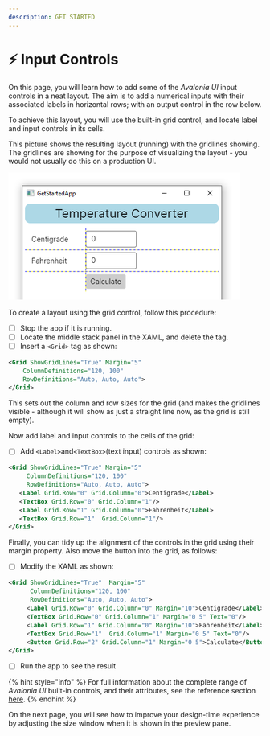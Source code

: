 ```yaml
---
description: GET STARTED
---
```


# ⚡ Input Controls

On this page, you will learn how to add some of the _Avalonia UI_ input controls in a neat layout. The aim is to add a numerical inputs with their associated labels in horizontal rows; with an output control in the row below. &#x20;

To achieve this layout, you will use the built-in grid control, and locate label and input controls in its cells.&#x20;

This picture shows the resulting layout (running) with the gridlines showing. The gridlines are showing for the purpose of visualizing the layout - you would not usually do this on a production UI. &#x20;

![](./img/image%20(46).png)


To create a layout using the grid control, follow this procedure:

* [ ] Stop the app if it is running.
* [ ] Locate the middle stack panel in the XAML, and delete the tag.
* [ ] Insert a `<Grid>` tag as shown:

```xml
<Grid ShowGridLines="True" Margin="5"
    ColumnDefinitions="120, 100" 
    RowDefinitions="Auto, Auto, Auto">  
</Grid>
```

This sets out the column and row sizes for the grid (and makes the gridlines visible - although it will show as just a straight line now, as the grid is still empty).&#x20;

Now add label and input controls to the cells of the grid:

* [ ] Add `<Label>`and`<TextBox>`(text input) controls as shown:

```xml
<Grid ShowGridLines="True" Margin="5"
     ColumnDefinitions="120, 100" 
     RowDefinitions="Auto, Auto, Auto">
   <Label Grid.Row="0" Grid.Column="0">Centigrade</Label>
   <TextBox Grid.Row="0" Grid.Column="1"/>
   <Label Grid.Row="1" Grid.Column="0">Fahrenheit</Label>
   <TextBox Grid.Row="1"  Grid.Column="1"/>
</Grid>
```

Finally, you can tidy up the alignment of the controls in the grid using their margin property. Also move the button into the grid, as follows:

* [ ] Modify the XAML as shown:

```xml
<Grid ShowGridLines="True"  Margin="5" 
      ColumnDefinitions="120, 100" 
      RowDefinitions="Auto, Auto, Auto">
     <Label Grid.Row="0" Grid.Column="0" Margin="10">Centigrade</Label>
     <TextBox Grid.Row="0" Grid.Column="1" Margin="0 5" Text="0"/>
     <Label Grid.Row="1" Grid.Column="0" Margin="10">Fahrenheit</Label>
     <TextBox Grid.Row="1"  Grid.Column="1" Margin="0 5" Text="0"/>
     <Button Grid.Row="2" Grid.Column="1" Margin="0 5">Calculate</Button>
</Grid>
```

* [ ] Run the app to see the result



{% hint style="info" %}
For full information about the complete range of _Avalonia UI_ built-in controls, and their attributes, see the reference section [here](../reference/controls/).
{% endhint %}

On the next page, you will see how to improve your design-time experience by adjusting the size window when it is shown in the preview pane.
